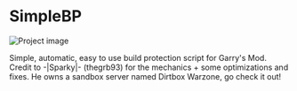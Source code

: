 # SimpleBP
![Project image](https://raw.githubusercontent.com/redpr1sm/SimpleBP/master/simplebp.png "Project image")

Simple, automatic, easy to use build protection script for Garry's Mod.
Credit to -|Sparky|- (thegrb93) for the mechanics + some optimizations and fixes. He owns a sandbox server named Dirtbox Warzone, go check it out!
